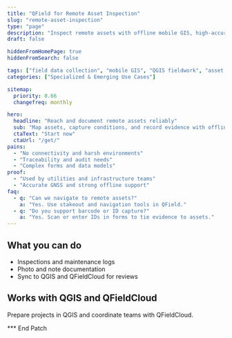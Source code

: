 ```yaml
---
title: "QField for Remote Asset Inspection"
slug: "remote-asset-inspection"
type: "page"
description: "Inspect remote assets with offline mobile GIS, high-accuracy GNSS, and photo evidence."
draft: false

hiddenFromHomePage: true
hiddenFromSearch: false

tags: ["field data collection", "mobile GIS", "QGIS fieldwork", "asset inspection", "remote sites"]
categories: ["Specialized & Emerging Use Cases"]

sitemap:
  priority: 0.66
  changefreq: monthly

hero:
  headline: "Reach and document remote assets reliably"
  sub: "Map assets, capture conditions, and record evidence with offline capability."
  ctaText: "Start now"
  ctaUrl: "/get/"
pains:
  - "No connectivity and harsh environments"
  - "Traceability and audit needs"
  - "Complex forms and data models"
proof:
  - "Used by utilities and infrastructure teams"
  - "Accurate GNSS and strong offline support"
faq:
  - q: "Can we navigate to remote assets?"
    a: "Yes. Use stakeout and navigation tools in QField."
  - q: "Do you support barcode or ID capture?"
    a: "Yes. Scan or enter IDs in forms to tie evidence to assets."
---
```


## What you can do
- Inspections and maintenance logs  
- Photo and note documentation  
- Sync to QGIS and QFieldCloud for reviews

## Works with QGIS and QFieldCloud
Prepare projects in QGIS and coordinate teams with QFieldCloud.

*** End Patch
